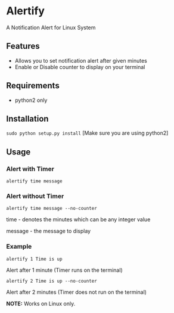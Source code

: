 # Alertify
A Notification Alert for Linux System


## Features ##
* Allows you to set notification alert after given minutes
* Enable or Disable counter to display on your terminal

## Requirements ##
* python2 only

## Installation ##
``sudo python setup.py install``
[Make sure you are using python2]

## Usage ##
### Alert with Timer ###
``alertify time message``

### Alert without Timer
``alertify time message --no-counter``

time - denotes the minutes which can be any integer value

message - the message to display

### Example ###
``alertify 1 Time is up``

Alert after 1 minute (Timer runs on the terminal)

``alertify 2 Time is up --no-counter``

Alert after 2 minutes (Timer does not run on the terminal)



**NOTE:** Works on Linux only.
